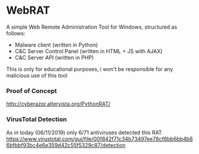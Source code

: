 # WebRAT
A simple Web Remote Administration Tool for Windows, structured as follows:
- Malware client (written in Python)
- C&C Server Control Panel (written in HTML + JS with AJAX)
- C&C Server API (written in PHP)

This is only for educational purposes, i won't be responsible for any malicious use of this tool

### Proof of Concept
http://cyberazor.altervista.org/PythonRAT/

### VirusTotal Detection
As in today (06/11/2019) only 6/71 antiviruses detected this RAT
https://www.virustotal.com/gui/file/00f842f71c34b73497ee78cf8bb6bb4b86bfbbf93bc4e6e359d42c55f5329c87/detection
